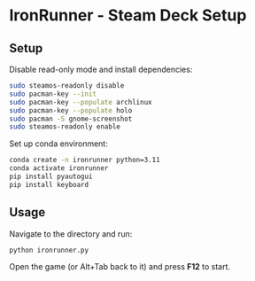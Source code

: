 # IronRunner - Steam Deck Setup

## Setup

Disable read-only mode and install dependencies:

```bash
sudo steamos-readonly disable
sudo pacman-key --init
sudo pacman-key --populate archlinux
sudo pacman-key --populate holo
sudo pacman -S gnome-screenshot
sudo steamos-readonly enable
```

Set up conda environment:

```bash
conda create -n ironrunner python=3.11
conda activate ironrunner
pip install pyautogui
pip install keyboard
```

## Usage

Navigate to the directory and run:

```bash
python ironrunner.py
```

Open the game (or Alt+Tab back to it) and press **F12** to start.



